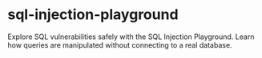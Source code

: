 # sql-injection-playground
Explore SQL vulnerabilities safely with the SQL Injection Playground. Learn how queries are manipulated without connecting to a real database.
